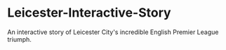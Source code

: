# Leicester-Interactive-Story
An interactive story of Leicester City's incredible English Premier League triumph.
